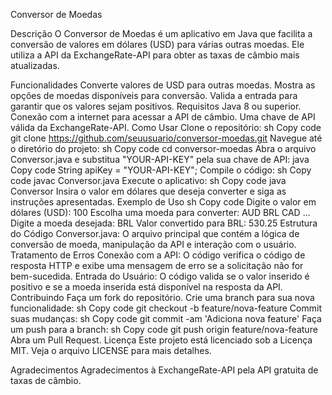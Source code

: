 Conversor de Moedas

Descrição
O Conversor de Moedas é um aplicativo em Java que facilita a conversão de valores em dólares (USD) para várias outras moedas. Ele utiliza a API da ExchangeRate-API para obter as taxas de câmbio mais atualizadas.

Funcionalidades
Converte valores de USD para outras moedas.
Mostra as opções de moedas disponíveis para conversão.
Valida a entrada para garantir que os valores sejam positivos.
Requisitos
Java 8 ou superior.
Conexão com a internet para acessar a API de câmbio.
Uma chave de API válida da ExchangeRate-API.
Como Usar
Clone o repositório:
sh
Copy code
git clone https://github.com/seuusuario/conversor-moedas.git
Navegue até o diretório do projeto:
sh
Copy code
cd conversor-moedas
Abra o arquivo Conversor.java e substitua "YOUR-API-KEY" pela sua chave de API:
java
Copy code
String apiKey = "YOUR-API-KEY";
Compile o código:
sh
Copy code
javac Conversor.java
Execute o aplicativo:
sh
Copy code
java Conversor
Insira o valor em dólares que deseja converter e siga as instruções apresentadas.
Exemplo de Uso
sh
Copy code
Digite o valor em dólares (USD): 100
Escolha uma moeda para converter:
AUD
BRL
CAD
...
Digite a moeda desejada: BRL
Valor convertido para BRL: 530.25
Estrutura do Código
Conversor.java: O arquivo principal que contém a lógica de conversão de moeda, manipulação da API e interação com o usuário.
Tratamento de Erros
Conexão com a API: O código verifica o código de resposta HTTP e exibe uma mensagem de erro se a solicitação não for bem-sucedida.
Entrada do Usuário: O código valida se o valor inserido é positivo e se a moeda inserida está disponível na resposta da API.
Contribuindo
Faça um fork do repositório.
Crie uma branch para sua nova funcionalidade:
sh
Copy code
git checkout -b feature/nova-feature
Commit suas mudanças:
sh
Copy code
git commit -am 'Adiciona nova feature'
Faça um push para a branch:
sh
Copy code
git push origin feature/nova-feature
Abra um Pull Request.
Licença
Este projeto está licenciado sob a Licença MIT. Veja o arquivo LICENSE para mais detalhes.

Agradecimentos
Agradecimentos à ExchangeRate-API pela API gratuita de taxas de câmbio.
